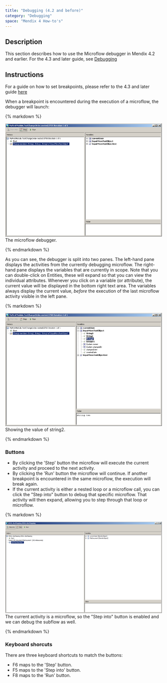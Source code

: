 ```yaml
---
title: "Debugging (4.2 and before)"
category: "Debugging"
space: "Mendix 4 How-to's"
---
```

## Description

This section describes how to use the Microflow debugger in Mendix 4.2 and earlier. For the 4.3 and later guide, see [Debugging](debugging)

## Instructions

For a guide on how to set breakpoints, please refer to the 4.3 and later guide [here](debugging)

When a breakpoint is encountered during the execution of a microflow, the debugger will launch:

<div class="alert alert-info">{% markdown %}

![](attachments/819203/917617.png)
The microflow debugger.

{% endmarkdown %}</div>

As you can see, the debugger is split into two panes. The left-hand pane displays the activities from the currently debugging microflow.
The right-hand pane displays the variables that are currently in scope. Note that you can double-click on Entities, these will expand so that you can view the individual attributes. Whenever you click on a variable (or attribute), the current value will be displayed in the bottom right text area.
The variables always display the current value, _before_ the execution of the last microflow activity visible in the left pane.

<div class="alert alert-info">{% markdown %}

![](attachments/819203/917616.png)
Showing the value of string2.

{% endmarkdown %}</div>

### Buttons

*   By clicking the 'Step' button the microflow will execute the current activity and proceed to the next activity.
*   By clicking the 'Run' button the microflow will continue. If another breakpoint is encountered in the same microflow, the execution will break again.
*   If the current activity is either a nested loop or a microflow call, you can click the "Step into" button to debug that specific microflow. That activity will then expand, allowing you to step through that loop or microflow.

<div class="alert alert-info">{% markdown %}

![](attachments/819203/917615.png)
The current activity is a microflow, so the "Step into" button is enabled and we can debug the subflow as well.

{% endmarkdown %}</div>

### Keyboard shorcuts

There are three keyboard shortcuts to match the buttons:

*   F6 maps to the 'Step' button.
*   F5 maps to the 'Step into' button.
*   F8 maps to the 'Run' button.
